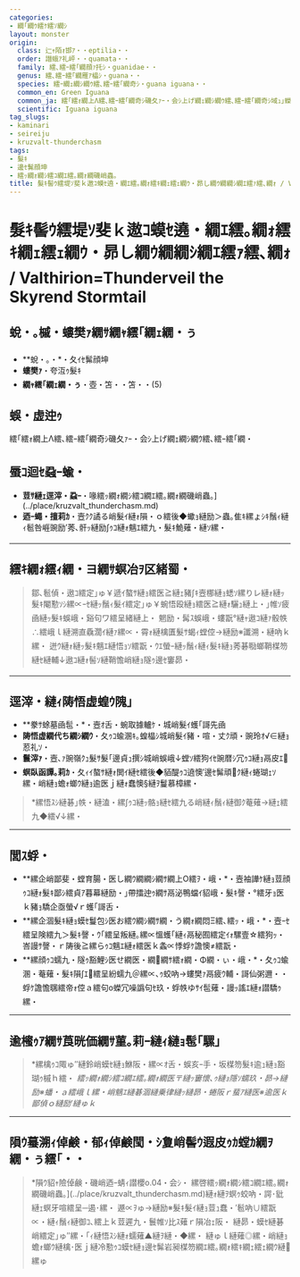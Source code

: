```yaml
---
categories:
- 繝｢繝ｳ繧ｹ繧ｿ繝ｼ
layout: monster
origin:
  class: 辷ｬ陌ｫ邯ｱ・・eptilia・・
  order: 譛蛾ｱ礼岼・・quamata・・
  family: 繧､繧ｰ繧｢繝顔ｧ托ｼ・guanidae・・
  genus: 繧､繧ｰ繧｢繝雁ｱ橸ｼ・guana・・
  species: 繧ｰ繝ｪ繝ｼ繝ｳ繧､繧ｰ繧｢繝奇ｼ・guana iguana・・
  common_en: Green Iguana
  common_ja: 繧｢繧ｫ繝上Λ繧､繧ｰ繧｢繝奇ｼ磯夂ｧｰ・会ｼ上げ繝ｪ繝ｼ繝ｳ繧､繧ｰ繧｢繝奇ｼ域ｭ｣蠑擾ｼ・
  scientific: Iguana iguana
tag_slugs:
- kaminari
- seireiju
- kruzvalt-thunderchasm
tags:
- 髮ｷ
- 邊ｾ髴顔坤
- 繧ｯ繝ｫ繝ｼ繧ｺ繝ｴ繧｡繝ｫ繝磯峭蟲｡
title: 髮ｷ髻ｳ繧堤ｿ斐ｋ遨ｺ蟆ｾ遶・繝ｴ繧｡繝ｫ繧ｷ繝ｪ繧ｪ繝ｳ・昴し繝ｳ繝繝ｼ繝ｴ繧ｧ繧､繝ｫ / Valthirion=Thunderveil the Skyrend Stormtail
---
```


# 髮ｷ髻ｳ繧堤ｿ斐ｋ遨ｺ蟆ｾ遶・繝ｴ繧｡繝ｫ繧ｷ繝ｪ繧ｪ繝ｳ・昴し繝ｳ繝繝ｼ繝ｴ繧ｧ繧､繝ｫ / Valthirion=Thunderveil the Skyrend Stormtail

## 蛻・｡槭・螻樊ｧ繝ｻ繝ｬ繧｢繝ｪ繝・ぅ

* **蛻・｡・*・夂ｲｾ髴顔坤
* **螻樊ｧ**・夸沍ｩ髮ｷ
* **繝ｬ繧｢繝ｪ繝・ぅ**・壺・笘・・笘・・(5)

## 蜈・虚迚ｩ
繧｢繧ｫ繝上Λ繧､繧ｰ繧｢繝奇ｼ磯夂ｧｰ・会ｼ上げ繝ｪ繝ｼ繝ｳ繧､繧ｰ繧｢繝・

## 蜃ｺ迴ｾ蝨ｰ蝓・

* **荳ｻ縺ｪ逕滓・蝨ｰ**・喙繧ｯ繝ｫ繝ｼ繧ｺ繝ｴ繧｡繝ｫ繝磯峭蟲｡](../place/kruzvalt_thunderchasm.md)
* **迺ｰ蠅・擅莉ｶ**・壼ｸｸ譎る峭髮ｲ縺ｫ隕・ｏ繧後◆蠍ｮ縺励＞蟲｡隹ｷ縲ょｼｷ鬚ｨ縺ｨ髱咎崕豌励′莠､骭ｯ縺励∫ｩｺ縺ｫ魑ｴ繧九・髮ｷ鮠薙・縺ｿ縲・

---

## 繧ｷ繝ｫ繧ｨ繝・ヨ繝ｻ螟冶ｦ区緒蜀・

> 鄒､髱偵・遨ｺ繧定｣ゅ￥遞ｲ螯ｻ縺ｮ繧医≧縺ｪ豬∫ｷ壼梛縺ｮ蟋ｿ縲りレ縺ｫ縺ｯ髮ｷ閹懃ｿｼ縲∝ｰｾ縺ｯ鬚ｨ髮ｲ繧定｣ゅ￥蜿悟殴縺ｮ繧医≧縺ｫ驪ｭ縺上・｣帷ｿ疲凾縺ｯ髮ｷ蜈峨・谿句ワ繧呈緒縺上・
> 魍励・髯ｽ蜈峨・螻翫°縺ｬ遨ｺ縺ｧ骰帙∴繧峨ｌ縺溯直驫濶ｲ縺ｧ縲∝・霄ｫ縺檎匱髮ｻ蝎ｨ螳倥→縺励※讖溯・縺吶ｋ縲・
> 迸ｳ縺ｫ縺ｯ髮ｷ魑ｴ縺悟ｮｿ繧翫・ｳｴ螢ｰ縺ｯ鬚ｨ縺ｨ髮ｷ縺ｮ莠碁㍾螂鞘楳笏縺ｾ縺輔↓遨ｺ縺ｫ髻ｿ縺鞘憺峭縺ｮ隧ｩ邊ｾ窶昴・

---

## 逕滓・縺ｨ陦悟虚蝗ｳ隗｣

* **豢ｻ蜍墓凾髢・*・壼ｵ舌・蜿取據轤ｹ・城峭髮ｲ蠖｢謌先凾
* **陦悟虚繝代ち繝ｼ繝ｳ**・夂ｩｺ蝓溷ｷ｡蝗橸ｼ城峭髮ｲ豬・喧・丈ｸ頑・豌玲ｵ√∈縺ｮ荵礼ｿ・
* **鬟滓ｧ**・壼､ｧ豌嶺ｸｭ髮ｻ髮｢邊貞ｭ撰ｼ城峭蜈峨↓螳ｿ繧狗ｲｾ豌暦ｼ冗ｩｺ縺ｮ鬲皮ｴ
* **螟臥函譚｡莉ｶ**・夂ｨｲ螯ｻ縺ｫ閧ｲ縺ｾ繧後◆貊醍ｩｺ遶懊′邊ｾ髴頑ｸ縺ｨ蜷瑚ｪｿ縲・峭縺ｮ蟾ｫ螂ｳ縺ｮ逾医ｊ縺ｫ蠢懊§縺ｦ鬘慕樟縲・

> *縲悟ｽｼ縺碁｣帙・縺溘・縲∫ｩｺ縺ｯ骼ｮ縺ｾ繧九る峭縺ｨ鬚ｨ縺御ｸ菴薙→縺ｪ繧九◆繧√↓縲・

---

## 閭ｽ蜉・

* **縲企峭鄙斐・螳育腸・医し繝ｳ繝繝ｼ繝ｻ繝上Ο繧ｦ・峨・*・壼袖譁ｹ縺ｮ荳顔ｩｺ縺ｫ髮ｷ鄙ｼ繧貞ｱ暮幕縺励・｣帶擂迚ｩ繝ｻ鬲泌鴨蟷ｲ貂峨・髮ｷ謦・°繧牙ｮ医ｋ豬ｮ驕企亟螢√ｒ蠖｢謌舌・
* **縲企涸髮ｷ縺ｮ蟆ｾ鬘包ｼ医お繧ｳ繝ｼ繝ｻ繝・う繝ｫ繝悶Ξ繧､繧ｯ・峨・*・壼ｰｾ繧呈険繧九＞髮ｷ謦・ｳ｢繧呈叛縺｡縲∝慍蠖｢縺ｨ鬲秘囿繧定ｲｫ騾壹☆繧狗ｯ・峇謾ｻ謦・ｒ陦後≧縲らｩｺ魑ｴ縺ｫ繧医ｋ螽∝悸蜉ｹ譫懊≠繧翫・
* **縲顔ｩｺ蠕九・隧ｩ豁鯉ｼ医せ繝医・繝繝ｻ繧ｫ繝・Φ繝・ぃ・峨・*・夂ｩｺ蝓溷・菴薙・髮ｷ隕∫ｴ繧呈紛蠕九＠縲∝､ｩ蛟吶→螻樊ｧ鬲疲ｳ輔・謌仙粥邇・・蜉ｹ譫憺㍼繧帝ｫ倥ａ繧句о蠑冗噪譌句ｾ玖・蜉帙ゆｻｲ髢薙・謾ｯ謠ｴ縺ｫ譛驕ｩ縲・

---

## 逾櫁ｩｱ繝ｻ莨晄価繝ｻ菫｡莉ｰ縺ｨ縺ｮ髢｢騾｣

> *縲檎ｩｺ陬ゅ″縺鈴峭蟆ｾ縺ｮ鮴阪・縲∝ｵ舌・蜈亥ｰ手・坂楳笏髮ｷ逾ｭ縺ｮ豁瑚ｩ槭ｈ繧・
> *繧ｯ繝ｫ繝ｼ繧ｺ繝ｴ繧｡繝ｫ繝医〒縺ｯ窶懷､ｩ縺ｮ隱ｿ蠕玖・昴→縺励※蟠・ａ繧峨ｌ縲・峭魑ｴ縺碁涸縺乗律縺ｯ縺昴・蜷阪ｒ蜚ｱ縺医※逾医ｋ鄙偵ｏ縺励′縺ゅｋ*

---

## 隕ｳ蟇溯ｨ倬鹸・郁ｨ倬鹸閠・ｼ夐峭髻ｳ遐皮ｩｶ螳ｶ繝ｦ繝・ぅ繧｢・・

> *隕ｳ貂ｬ險倬鹸・磯峭迺ｰ蜻ｨ譛櫻o.04・会ｼ・
> 縲啓繧ｯ繝ｫ繝ｼ繧ｺ繝ｴ繧｡繝ｫ繝磯峭蟲｡](../place/kruzvalt_thunderchasm.md)縺ｫ縺ｦ螟ｩ蛟吶・諤･豼縺ｪ螟牙喧繧呈─遏･縲・
> 遯∝ｦゅ→縺励※髮ｷ髮ｲ縺ｮ荳ｭ蠢・′髱吶∪繧翫∝・縺ｨ鬚ｨ縺御ｺ､繧上ｋ荳遲九・鬟帷ｿ比ｽ薙ｒ隕冶ｪ阪・
> 縺昴・蟆ｾ縺碁峭繧定｣ゅ″縲・｢ｨ縺悟ｽｼ縺ｫ蠕薙▲縺ｦ縺・◆縲・
> 縺ゅｌ縺薙◎縲・峭縺ｮ蟾ｫ螂ｳ縺檎･医ｊ縺冷懃ｩｺ蟆ｾ縺ｮ邊ｾ髴岩昶楳笏繝ｴ繧｡繝ｫ繧ｷ繝ｪ繧ｪ繝ｳ縺縲ゅ